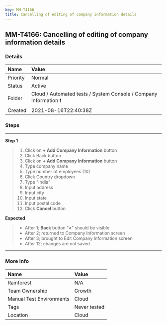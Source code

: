 ```yaml
---
key: MM-T4166
title: Cancelling of editing of company information details
---
```


## MM-T4166: Cancelling of editing of company information details

### Details

| Name     | Value                                                            |
| :------- | :--------------------------------------------------------------- |
| Priority | Normal                                                           |
| Status   | Active                                                           |
| Folder   | Cloud / Automated tests / System Console / Company Information ❗ |
| Created  | 2021-08-16T22:40:38Z                                             |

### Steps

<hr/>

**Step 1**

> <article><ol><li>Click on <strong>+ Add</strong><strong> Company Information</strong> button</li><li>Click Back button</li><li>Click on <strong>+ Add</strong><strong> Company Information</strong> button</li><li>Type company name</li><li>Type number of employees (10)</li><li>Click Country dropdown</li><li>Type "India"</li><li>Input address</li><li>Input city</li><li>Input state</li><li>Input postal code</li><li>Click <strong>Cancel</strong> button</li></ol></article>

**Expected**

> <article><ul><li>After 1; <strong>Back</strong> button "<strong>&lt;</strong>" should be visible</li><li>After 2; returned to Company Information screen</li><li>After 3; brought to Edit Company Information screen</li><li>After 12; changes are not saved</li></ul></article>

<hr/>

### More Info

| Name                     | Value        |
| :----------------------- | :----------- |
| Rainforest               | N/A          |
| Team Ownership           | Growth       |
| Manual Test Environments | Cloud        |
| Tags                     | Never tested |
| Location                 | Cloud        |
